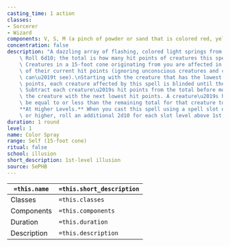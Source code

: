 ```yaml
---
casting_time: 1 action
classes:
- Sorcerer
- Wizard
components: V, S, M (a pinch of powder or sand that is colored red, yellow, and blue)
concentration: false
description: "A dazzling array of flashing, colored light springs from your hand.\
    \ Roll 6d10; the total is how many hit points of creatures this spell can effect.\
    \ Creatures in a 15-foot cone originating from you are affected in ascending order\
    \ of their current hit points (ignoring unconscious creatures and creatures that\
    \ can\u2019t see).\nStarting with the creature that has the lowest current hit\
    \ points, each creature affected by this spell is blinded until the spell ends.\
    \ Subtract each creature\u2019s hit points from the total before moving on to\
    \ the creature with the next lowest hit points. A creature\u2019s hit points must\
    \ be equal to or less than the remaining total for that creature to be affected.\n\
    **At Higher Levels.** When you cast this spell using a spell slot of 2nd level\
    \ or higher, roll an additional 2d10 for each slot level above 1st."
duration: 1 round
level: 1
name: Color Spray
range: Self (15-foot cone)
ritual: false
school: illusion
short_description: 1st-level illusion
source: 5ePHB
---
```


| `=this.name` | `=this.short_description` |
| ------------ | ------------------------- |
| Classes      | `=this.classes`           |
| Components   | `=this.components`        |
| Duration     | `=this.duration`          |
| Description  | `=this.description`       |